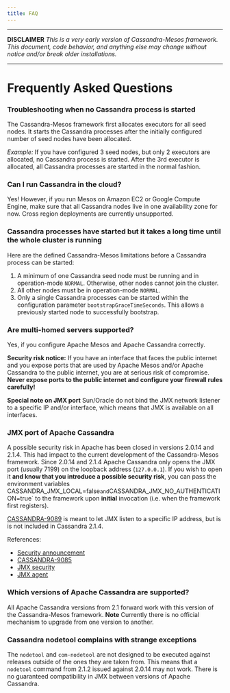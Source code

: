 ```yaml
---
title: FAQ
---
```


------------

**DISCLAIMER**
_This is a very early version of Cassandra-Mesos framework. This document, code behavior, and anything else may change without notice and/or break older installations._

------------

# Frequently Asked Questions


### **Troubleshooting when no Cassandra process is started**

  The Cassandra-Mesos framework first allocates executors for all seed nodes. It starts the Cassandra processes after the initially configured number of seed nodes have been allocated.

  _Example:_ If you have configured 3 seed nodes, but only 2 executors are allocated, no Cassandra process
  is started. After the 3rd executor is allocated, all Cassandra processes are started in the normal fashion.


### **Can I run Cassandra in the cloud?**

Yes! However, if you run Mesos on Amazon EC2 or Google Compute Engine, make sure that all Cassandra nodes live in one availability zone for now. Cross region deployments are currently unsupported.


### **Cassandra processes have started but it takes a long time until the whole cluster is running**

  Here are the defined Cassandra-Mesos
  limitations before a Cassandra process can be started:

  1. A minimum of one Cassandra seed node must be running and in operation-mode `NORMAL`.
     Otherwise, other nodes cannot join the cluster.
  1. All other nodes must be in operation-mode `NORMAL`.
  1. Only a single Cassandra processes can be started within the configuration parameter `bootstrapGraceTimeSeconds`.
     This allows a previously started node to successfully bootstrap.

### **Are multi-homed servers supported?**

  Yes, if you configure Apache Mesos and Apache Cassandra correctly.

  **Security risk notice:**
  If you have an interface that faces the public internet and you expose ports that are used by Apache Mesos and/or Apache Cassandra to the public internet, you are at serious risk of compromise. **Never expose ports to the public internet and configure your firewall rules carefully!**

  **Special note on JMX port** Sun/Oracle do not
  bind the JMX network listener to a specific IP and/or interface, which means that JMX is available on all
  interfaces.

### **JMX port of Apache Cassandra**

  A possible security risk in Apache has been closed in versions 2.0.14 and 2.1.4. This had impact to the
  current development of the Cassandra-Mesos framework. Since 2.0.14 and 2.1.4 Apache Cassandra only opens the JMX port (usually 7199) on the loopback address (`127.0.0.1`). If you wish to open it **and know that you introduce a possible security risk**, you can pass the environment variables CASSANDRA_JMX_LOCAL=false` and `CASSANDRA_JMX_NO_AUTHENTICATION=true` to the framework upon **initial** invocation (i.e. when the framework first registers).

  [CASSANDRA-9089](https://issues.apache.org/jira/browse/CASSANDRA-9089) is meant to let JMX listen to a
  specific IP address, but is is not included in Cassandra 2.1.4.

  References:

  * [Security announcement](http://www.mail-archive.com/user@cassandra.apache.org/msg41819.html)
  * [CASSANDRA-9085](https://issues.apache.org/jira/browse/CASSANDRA-9085)
  * [JMX security](https://wiki.apache.org/cassandra/JmxSecurity)
  * [JMX agent](http://docs.oracle.com/javase/7/docs/technotes/guides/management/agent.html)

### **Which versions of Apache Cassandra are supported?**

  All Apache Cassandra versions from 2.1 forward work with this version of the Cassandra-Mesos framework.
  **Note** Currently there is no official mechanism to upgrade from one version to another.

### **Cassandra nodetool complains with strange exceptions**

  The  `nodetool` and  `com-nodetool` are not designed to be executed against releases outside of the ones they are taken from. This means that a `nodetool` command from 2.1.2 issued against 2.0.14 may not work. There is no guaranteed compatibility in JMX between versions of Apache Cassandra.

